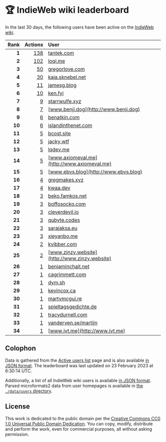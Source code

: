 # 🏆 IndieWeb wiki leaderboard

In the last 30 days, the following users have been active on the [IndieWeb wiki](https://indieweb.org).

| Rank | Actions | User |
|-----:|--------:|:-----|
| **1** | [138](https://indieweb.org/Special:Contributions/Tantek.com) | [tantek.com](http://tantek.com) |
| **2** | [102](https://indieweb.org/Special:Contributions/Loqi.me) | [loqi.me](http://loqi.me) |
| **3** | [50](https://indieweb.org/Special:Contributions/Gregorlove.com) | [gregorlove.com](http://gregorlove.com) |
| **4** | [30](https://indieweb.org/Special:Contributions/Kaja.sknebel.net) | [kaja.sknebel.net](http://kaja.sknebel.net) |
| **5** | [11](https://indieweb.org/Special:Contributions/Jamesg.blog) | [jamesg.blog](http://jamesg.blog) |
| **6** | [10](https://indieweb.org/Special:Contributions/Ken.fyi) | [ken.fyi](http://ken.fyi) |
| **7** | [9](https://indieweb.org/Special:Contributions/Starrwulfe.xyz) | [starrwulfe.xyz](http://starrwulfe.xyz) |
| **8** | [7](https://indieweb.org/Special:Contributions/Www.benji.dog) | [www.benji.dog](http://www.benji.dog) |
| **9** | [6](https://indieweb.org/Special:Contributions/Benatkin.com) | [benatkin.com](http://benatkin.com) |
| **10** | [6](https://indieweb.org/Special:Contributions/Islandinthenet.com) | [islandinthenet.com](http://islandinthenet.com) |
| **11** | [5](https://indieweb.org/Special:Contributions/Bcost.site) | [bcost.site](http://bcost.site) |
| **12** | [5](https://indieweb.org/Special:Contributions/Jacky.wtf) | [jacky.wtf](http://jacky.wtf) |
| **13** | [5](https://indieweb.org/Special:Contributions/Lqdev.me) | [lqdev.me](http://lqdev.me) |
| **14** | [5](https://indieweb.org/Special:Contributions/Www.axiomeval.me) | [www.axiomeval.me](http://www.axiomeval.me) |
| **15** | [5](https://indieweb.org/Special:Contributions/Www.ebvs.blog) | [www.ebvs.blog](http://www.ebvs.blog) |
| **16** | [4](https://indieweb.org/Special:Contributions/Gregmakes.xyz) | [gregmakes.xyz](http://gregmakes.xyz) |
| **17** | [4](https://indieweb.org/Special:Contributions/Kwaa.dev) | [kwaa.dev](http://kwaa.dev) |
| **18** | [3](https://indieweb.org/Special:Contributions/Beko.famkos.net) | [beko.famkos.net](http://beko.famkos.net) |
| **19** | [3](https://indieweb.org/Special:Contributions/Boffosocko.com) | [boffosocko.com](http://boffosocko.com) |
| **20** | [3](https://indieweb.org/Special:Contributions/Cleverdevil.io) | [cleverdevil.io](http://cleverdevil.io) |
| **21** | [3](https://indieweb.org/Special:Contributions/Qubyte.codes) | [qubyte.codes](http://qubyte.codes) |
| **22** | [3](https://indieweb.org/Special:Contributions/Sarajaksa.eu) | [sarajaksa.eu](http://sarajaksa.eu) |
| **23** | [3](https://indieweb.org/Special:Contributions/Xieyanbo.me) | [xieyanbo.me](http://xieyanbo.me) |
| **24** | [2](https://indieweb.org/Special:Contributions/Kvibber.com) | [kvibber.com](http://kvibber.com) |
| **25** | [2](https://indieweb.org/Special:Contributions/Www.zinzy.website) | [www.zinzy.website](http://www.zinzy.website) |
| **26** | [1](https://indieweb.org/Special:Contributions/Benjaminchait.net) | [benjaminchait.net](http://benjaminchait.net) |
| **27** | [1](https://indieweb.org/Special:Contributions/Cagrimmett.com) | [cagrimmett.com](http://cagrimmett.com) |
| **28** | [1](https://indieweb.org/Special:Contributions/Dym.sh) | [dym.sh](http://dym.sh) |
| **29** | [1](https://indieweb.org/Special:Contributions/Kevincox.ca) | [kevincox.ca](http://kevincox.ca) |
| **30** | [1](https://indieweb.org/Special:Contributions/Martymcgui.re) | [martymcgui.re](http://martymcgui.re) |
| **31** | [1](https://indieweb.org/Special:Contributions/Spieltagsgedichte.de) | [spieltagsgedichte.de](http://spieltagsgedichte.de) |
| **32** | [1](https://indieweb.org/Special:Contributions/Tracydurnell.com) | [tracydurnell.com](http://tracydurnell.com) |
| **33** | [1](https://indieweb.org/Special:Contributions/Vanderven.se_martijn) | [vanderven.se/martijn](http://vanderven.se/martijn) |
| **34** | [1](https://indieweb.org/Special:Contributions/Www.jvt.me) | [www.jvt.me](http://www.jvt.me) |


## Colophon

Data is gathered from the [Active users list](https://indieweb.org/Special:ActiveUsers) page and is also available [in JSON format](https://github.com/jgarber623/indieweb-wiki-leaderboard/blob/main/data/leaderboard.json). The leaderboard was last updated on 23 February 2023 at 6:30:14 UTC.

Additionally, a list of all IndieWeb wiki users is available [in JSON format](https://github.com/jgarber623/indieweb-wiki-leaderboard/blob/main/data/users.json). Parsed microformats2 data from user homepages is available in [the `./data/users` directory](https://github.com/jgarber623/indieweb-wiki-leaderboard/blob/main/data/users).

## License

This work is dedicated to the public domain per the [Creative Commons CC0 1.0 Universal Public Domain Dedication](https://creativecommons.org/publicdomain/zero/1.0/). You can copy, modify, distribute and perform the work, even for commercial purposes, all without asking permission.
